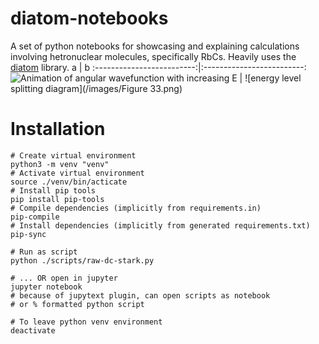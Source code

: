 # diatom-notebooks
A set of python notebooks for showcasing and explaining calculations involving hetronuclear molecules, specifically RbCs. Heavily uses the [diatom](https://github.com/PhilipDGregory/Diatomic-Py) library.
a             |  b
:-------------------------:|:-------------------------:
![Animation of angular wavefunction with increasing E](/images/Animation.gif)  | ![energy level splitting diagram](/images/Figure 33.png)

# Installation

```shell
# Create virtual environment
python3 -m venv "venv"
# Activate virtual environment
source ./venv/bin/acticate
# Install pip tools
pip install pip-tools
# Compile dependencies (implicitly from requirements.in)
pip-compile
# Install dependencies (implicitly from generated requirements.txt)
pip-sync

# Run as script
python ./scripts/raw-dc-stark.py

# ... OR open in jupyter
jupyter notebook
# because of jupytext plugin, can open scripts as notebook
# or % formatted python script

# To leave python venv environment
deactivate
```
